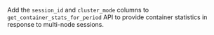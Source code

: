 Add the `session_id` and `cluster_mode` columns to `get_container_stats_for_period` API to provide container statistics in response to multi-node sessions.

